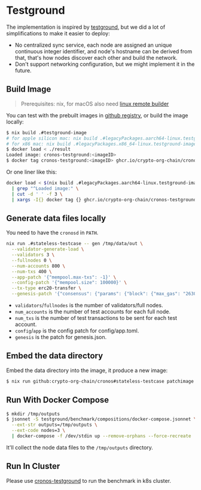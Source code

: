 # Testground

The implementation is inspired by [testground](https://github.com/testground/testground), but we did a lot of simplifications to make it easier to deploy:

- No centralized sync service, each node are assigned an unique continuous integer identifier, and node's hostname can be derived from that, that's how nodes discover each other and build the network.
- Don't support networking configuration, but we might implement it in the future.

## Build Image

>  Prerequisites: nix, for macOS also need [linux remote builder](https://nix.dev/manual/nix/2.22/advanced-topics/distributed-builds.html)

You can test with the prebuilt images in [github registry](https://github.com/crypto-org-chain/cronos/pkgs/container/cronos-testground), or build the image locally:

```bash
$ nix build .#testground-image
# for apple silicon mac: nix build .#legacyPackages.aarch64-linux.testground-image
# for x86 mac: nix build .#legacyPackages.x86_64-linux.testground-image
$ docker load < ./result
Loaded image: cronos-testground:<imageID>
$ docker tag cronos-testground:<imageID> ghcr.io/crypto-org-chain/cronos-testground:latest
```

Or one liner like this:

```bash
docker load < $(nix build .#legacyPackages.aarch64-linux.testground-image --no-link --print-out-paths) \
  | grep "^Loaded image:" \
  | cut -d ' ' -f 3 \
  | xargs -I{} docker tag {} ghcr.io/crypto-org-chain/cronos-testground:latest
```

## Generate data files locally

You need to have the `cronosd` in `PATH`.

```bash
nix run .#stateless-testcase -- gen /tmp/data/out \
  --validator-generate-load \
  --validators 3 \
  --fullnodes 0 \
  --num-accounts 800 \
  --num-txs 400 \
  --app-patch '{"mempool.max-txs": -1}' \
  --config-patch '{"mempool.size": 100000}' \
  --tx-type erc20-transfer \
  --genesis-patch '{"consensus": {"params": {"block": {"max_gas": "263000000"}}}}'
```

* `validators`/`fullnodes` is the number of validators/full nodes.
* `num_accounts` is the number of test accounts for each full node.
* `num_txs` is the number of test transactions to be sent for each test account.
* `config`/`app` is the config patch for config/app.toml.
* `genesis` is the patch for genesis.json.

## Embed the data directory

Embed the data directory into the image, it produce a new image:

```bash
$ nix run github:crypto-org-chain/cronos#stateless-testcase patchimage cronos-testground:latest /tmp/data/out
```

## Run With Docker Compose

```bash
$ mkdir /tmp/outputs
$ jsonnet -S testground/benchmark/compositions/docker-compose.jsonnet \
  --ext-str outputs=/tmp/outputs \
  --ext-code nodes=3 \
  | docker-compose -f /dev/stdin up --remove-orphans --force-recreate
```

It'll collect the node data files to the `/tmp/outputs` directory.

## Run In Cluster

Please use [cronos-testground](https://github.com/crypto-org-chain/cronos-testground) to run the benchmark in k8s cluster.
